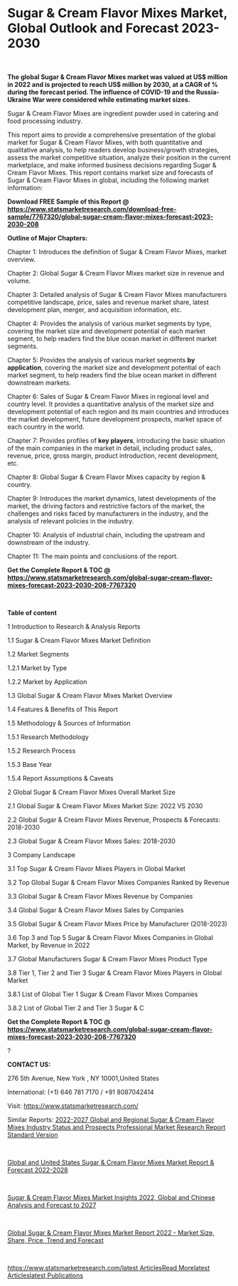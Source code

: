 <h1>Sugar & Cream Flavor Mixes Market, Global Outlook and Forecast 2023-2030</h1><br/><p><strong>The global Sugar & Cream Flavor Mixes market was valued at US$ million in 2022 and is projected to reach US$ million by 2030, at a <strong>CAGR</strong> of % during the forecast period. The influence of COVID-19 and the Russia-Ukraine War were considered while estimating market sizes.</strong></p>
 
 
 
 <p>Sugar & Cream Flavor Mixes are ingredient powder used in catering and food processing industry.</p>
 
 
 
 <p>This report aims to provide a comprehensive presentation of the global market for Sugar & Cream Flavor Mixes, with both quantitative and qualitative analysis, to help readers develop business/growth strategies, assess the market competitive situation, analyze their position in the current marketplace, and make informed business decisions regarding Sugar & Cream Flavor Mixes. This report contains market size and forecasts of Sugar & Cream Flavor Mixes in global, including the following market information:</p>
 
 
 
 <p><strong>Download FREE Sample of this Report @ <a href="https://www.statsmarketresearch.com/download-free-sample/7767320/global-sugar-cream-flavor-mixes-forecast-2023-2030-208">https://www.statsmarketresearch.com/download-free-sample/7767320/global-sugar-cream-flavor-mixes-forecast-2023-2030-208</a></strong></p>
 
 
 
 <p><strong>Outline of Major Chapters:</strong></p>
 
 
 
 <p>Chapter 1: Introduces the definition of Sugar & Cream Flavor Mixes, market overview.</p>
 
 
 
 <p>Chapter 2: Global Sugar & Cream Flavor Mixes market size in revenue and volume.</p>
 
 
 
 <p>Chapter 3: Detailed analysis of Sugar & Cream Flavor Mixes manufacturers competitive landscape, price, sales and revenue market share, latest development plan, merger, and acquisition information, etc.</p>
 
 
 
 <p>Chapter 4: Provides the analysis of various market segments by type, covering the market size and development potential of each market segment, to help readers find the blue ocean market in different market segments.</p>
 
 
 
 <p>Chapter 5: Provides the analysis of various market segments <strong>by application</strong>, covering the market size and development potential of each market segment, to help readers find the blue ocean market in different downstream markets.</p>
 
 
 
 <p>Chapter 6: Sales of Sugar & Cream Flavor Mixes in regional level and country level. It provides a quantitative analysis of the market size and development potential of each region and its main countries and introduces the market development, future development prospects, market space of each country in the world.</p>
 
 
 
 <p>Chapter 7: Provides profiles of <strong>key players</strong>, introducing the basic situation of the main companies in the market in detail, including product sales, revenue, price, gross margin, product introduction, recent development, etc.</p>
 
 
 
 <p>Chapter 8: Global Sugar & Cream Flavor Mixes capacity by region & country.</p>
 
 
 
 <p>Chapter 9: Introduces the market dynamics, latest developments of the market, the driving factors and restrictive factors of the market, the challenges and risks faced by manufacturers in the industry, and the analysis of relevant policies in the industry.</p>
 
 
 
 <p>Chapter 10: Analysis of industrial chain, including the upstream and downstream of the industry.</p>
 
 
 
 <p>Chapter 11: The main points and conclusions of the report.</p>
 
 
 
 <div><b>Get the Complete Report & TOC @ <a href="https://www.statsmarketresearch.com/global-sugar-cream-flavor-mixes-forecast-2023-2030-208-7767320">https://www.statsmarketresearch.com/global-sugar-cream-flavor-mixes-forecast-2023-2030-208-7767320</a></b></div>
 
 
 
 <p><br />
 
 <b>Table of content</b></p>
 
 
 
 <p>1 Introduction to Research & Analysis Reports<br />
 
 1.1 Sugar & Cream Flavor Mixes Market Definition<br />
 
 1.2 Market Segments<br />
 
 1.2.1 Market by Type<br />
 
 1.2.2 Market by Application<br />
 
 1.3 Global Sugar & Cream Flavor Mixes Market Overview<br />
 
 1.4 Features & Benefits of This Report<br />
 
 1.5 Methodology & Sources of Information<br />
 
 1.5.1 Research Methodology<br />
 
 1.5.2 Research Process<br />
 
 1.5.3 Base Year<br />
 
 1.5.4 Report Assumptions & Caveats<br />
 
 2 Global Sugar & Cream Flavor Mixes Overall Market Size<br />
 
 2.1 Global Sugar & Cream Flavor Mixes Market Size: 2022 VS 2030<br />
 
 2.2 Global Sugar & Cream Flavor Mixes Revenue, Prospects & Forecasts: 2018-2030<br />
 
 2.3 Global Sugar & Cream Flavor Mixes Sales: 2018-2030<br />
 
 3 Company Landscape<br />
 
 3.1 Top Sugar & Cream Flavor Mixes Players in Global Market<br />
 
 3.2 Top Global Sugar & Cream Flavor Mixes Companies Ranked by Revenue<br />
 
 3.3 Global Sugar & Cream Flavor Mixes Revenue by Companies<br />
 
 3.4 Global Sugar & Cream Flavor Mixes Sales by Companies<br />
 
 3.5 Global Sugar & Cream Flavor Mixes Price by Manufacturer (2018-2023)<br />
 
 3.6 Top 3 and Top 5 Sugar & Cream Flavor Mixes Companies in Global Market, by Revenue in 2022<br />
 
 3.7 Global Manufacturers Sugar & Cream Flavor Mixes Product Type<br />
 
 3.8 Tier 1, Tier 2 and Tier 3 Sugar & Cream Flavor Mixes Players in Global Market<br />
 
 3.8.1 List of Global Tier 1 Sugar & Cream Flavor Mixes Companies<br />
 
 3.8.2 List of Global Tier 2 and Tier 3 Sugar & C</p>
 
 
 
 <div><b>Get the Complete Report & TOC @ <a href="https://www.statsmarketresearch.com/global-sugar-cream-flavor-mixes-forecast-2023-2030-208-7767320">https://www.statsmarketresearch.com/global-sugar-cream-flavor-mixes-forecast-2023-2030-208-7767320</a></b></div>
 
 
 
 <p>? </p>
 
 
 
 <p><b>CONTACT US:</b><br />
 
 276 5th Avenue, New York , NY 10001,United States<br />
 
 International: (+1) 646 781 7170 / +91 8087042414<br />
 
 Visit: <a href="https://www.statsmarketresearch.com/">https://www.statsmarketresearch.com/</a><br />
 
 Similar Reports: <a href="https://www.statsmarketresearch.com/global-sugar-cream-flavor-mixes-forecast-2023-2030-208-7767320">2022-2027 Global and Regional Sugar & Cream Flavor Mixes Industry Status and Prospects Professional Market Research Report Standard Version</a><br />
 
 <br />
 
 <a href="https://www.statsmarketresearch.com/global-sugar-cream-flavor-mixes-forecast-2023-2030-208-7767320">Global and United States Sugar & Cream Flavor Mixes Market Report & Forecast 2022-2028</a><br />
 
 <br />
 
 <a href="https://www.statsmarketresearch.com/global-sugar-cream-flavor-mixes-forecast-2023-2030-208-7767320">Sugar & Cream Flavor Mixes Market Insights 2022, Global and Chinese Analysis and Forecast to 2027</a><br />
 
 <br />
 
 <a href="https://www.statsmarketresearch.com/global-sugar-cream-flavor-mixes-forecast-2023-2030-208-7767320">Global Sugar & Cream Flavor Mixes Market Report 2022 - Market Size, Share, Price, Trend and Forecast</a><br />
 
 <br />
 
 <a href="https://gyeongbokgung.com">https://www.statsmarketresearch.com/</a><a href="https://hallyeomaritime.com">latest Articles</a><a href="https://jingwansa.com">Read More</a><a href="https://nguoiviet.jp/">latest Articles</a><a href="https://www.intelmarketresearch.com/">latest Publications</a></p>